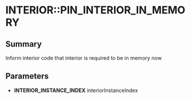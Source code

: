 # INTERIOR::PIN_INTERIOR_IN_MEMORY

## Summary
Inform interior code that interior is required to be in memory now

## Parameters
* **INTERIOR_INSTANCE_INDEX** interiorInstanceIndex
